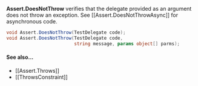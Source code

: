 **Assert.DoesNotThrow** verifies that the delegate provided as an argument 
does not throw an exception. See [[Assert.DoesNotThrowAsync]] for asynchronous code.

```C#
void Assert.DoesNotThrow(TestDelegate code);
void Assert.DoesNotThrow(TestDelegate code,
                         string message, params object[] parms);
```

#### See also...
 * [[Assert.Throws]]
 * [[ThrowsConstraint]]
